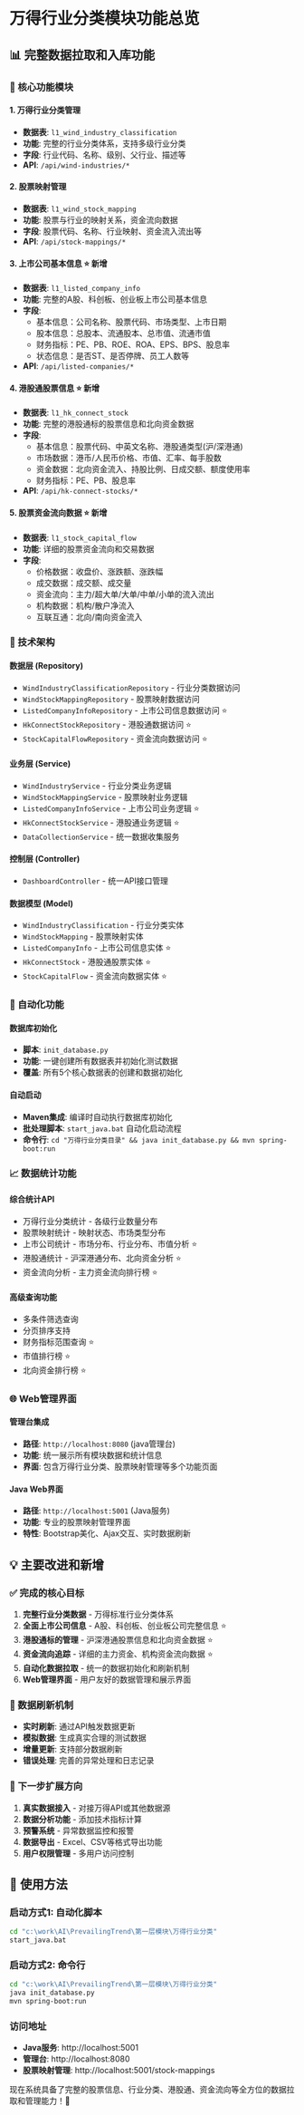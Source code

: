 # 万得行业分类模块功能总览

## 📊 完整数据拉取和入库功能

### 🎯 核心功能模块

#### 1. 万得行业分类管理
- **数据表**: `l1_wind_industry_classification`
- **功能**: 完整的行业分类体系，支持多级行业分类
- **字段**: 行业代码、名称、级别、父行业、描述等
- **API**: `/api/wind-industries/*`

#### 2. 股票映射管理  
- **数据表**: `l1_wind_stock_mapping`
- **功能**: 股票与行业的映射关系，资金流向数据
- **字段**: 股票代码、名称、行业映射、资金流入流出等
- **API**: `/api/stock-mappings/*`

#### 3. 上市公司基本信息 ⭐ 新增
- **数据表**: `l1_listed_company_info`
- **功能**: 完整的A股、科创板、创业板上市公司基本信息
- **字段**: 
  - 基本信息：公司名称、股票代码、市场类型、上市日期
  - 股本信息：总股本、流通股本、总市值、流通市值
  - 财务指标：PE、PB、ROE、ROA、EPS、BPS、股息率
  - 状态信息：是否ST、是否停牌、员工人数等
- **API**: `/api/listed-companies/*`

#### 4. 港股通股票信息 ⭐ 新增
- **数据表**: `l1_hk_connect_stock`
- **功能**: 完整的港股通标的股票信息和北向资金数据
- **字段**:
  - 基本信息：股票代码、中英文名称、港股通类型(沪/深港通)
  - 市场数据：港币/人民币价格、市值、汇率、每手股数
  - 资金数据：北向资金流入、持股比例、日成交额、额度使用率
  - 财务指标：PE、PB、股息率
- **API**: `/api/hk-connect-stocks/*`

#### 5. 股票资金流向数据 ⭐ 新增
- **数据表**: `l1_stock_capital_flow`
- **功能**: 详细的股票资金流向和交易数据
- **字段**:
  - 价格数据：收盘价、涨跌额、涨跌幅
  - 成交数据：成交额、成交量
  - 资金流向：主力/超大单/大单/中单/小单的流入流出
  - 机构数据：机构/散户净流入
  - 互联互通：北向/南向资金流入

### 🚀 技术架构

#### 数据层 (Repository)
- `WindIndustryClassificationRepository` - 行业分类数据访问
- `WindStockMappingRepository` - 股票映射数据访问
- `ListedCompanyInfoRepository` - 上市公司信息数据访问 ⭐
- `HkConnectStockRepository` - 港股通数据访问 ⭐
- `StockCapitalFlowRepository` - 资金流向数据访问 ⭐

#### 业务层 (Service)
- `WindIndustryService` - 行业分类业务逻辑
- `WindStockMappingService` - 股票映射业务逻辑
- `ListedCompanyInfoService` - 上市公司业务逻辑 ⭐
- `HkConnectStockService` - 港股通业务逻辑 ⭐
- `DataCollectionService` - 统一数据收集服务

#### 控制层 (Controller)
- `DashboardController` - 统一API接口管理

#### 数据模型 (Model)
- `WindIndustryClassification` - 行业分类实体
- `WindStockMapping` - 股票映射实体
- `ListedCompanyInfo` - 上市公司信息实体 ⭐
- `HkConnectStock` - 港股通股票实体 ⭐
- `StockCapitalFlow` - 资金流向数据实体 ⭐

### 🔧 自动化功能

#### 数据库初始化
- **脚本**: `init_database.py`
- **功能**: 一键创建所有数据表并初始化测试数据
- **覆盖**: 所有5个核心数据表的创建和数据初始化

#### 自动启动
- **Maven集成**: 编译时自动执行数据库初始化
- **批处理脚本**: `start_java.bat` 自动化启动流程
- **命令行**: `cd "万得行业分类目录" && java init_database.py && mvn spring-boot:run`

### 📈 数据统计功能

#### 综合统计API
- 万得行业分类统计 - 各级行业数量分布
- 股票映射统计 - 映射状态、市场类型分布
- 上市公司统计 - 市场分布、行业分布、市值分析 ⭐
- 港股通统计 - 沪深港通分布、北向资金分析 ⭐
- 资金流向分析 - 主力资金流向排行榜 ⭐

#### 高级查询功能
- 多条件筛选查询
- 分页排序支持
- 财务指标范围查询 ⭐
- 市值排行榜 ⭐
- 北向资金排行榜 ⭐

### 🌐 Web管理界面

#### 管理台集成
- **路径**: `http://localhost:8080` (java管理台)
- **功能**: 统一展示所有模块数据和统计信息
- **界面**: 包含万得行业分类、股票映射管理等多个功能页面

#### Java Web界面
- **路径**: `http://localhost:5001` (Java服务)
- **功能**: 专业的股票映射管理界面
- **特性**: Bootstrap美化、Ajax交互、实时数据刷新

## 💡 主要改进和新增

### ✅ 完成的核心目标
1. **完整行业分类数据** - 万得标准行业分类体系
2. **全面上市公司信息** - A股、科创板、创业板公司完整信息 ⭐
3. **港股通标的管理** - 沪深港通股票信息和北向资金数据 ⭐
4. **资金流向追踪** - 详细的主力资金、机构资金流向数据 ⭐
5. **自动化数据拉取** - 统一的数据初始化和刷新机制
6. **Web管理界面** - 用户友好的数据管理和展示界面

### 🔄 数据刷新机制
- **实时刷新**: 通过API触发数据更新
- **模拟数据**: 生成真实合理的测试数据
- **增量更新**: 支持部分数据刷新
- **错误处理**: 完善的异常处理和日志记录

### 🎯 下一步扩展方向
1. **真实数据接入** - 对接万得API或其他数据源
2. **数据分析功能** - 添加技术指标计算
3. **预警系统** - 异常数据监控和报警
4. **数据导出** - Excel、CSV等格式导出功能
5. **用户权限管理** - 多用户访问控制

## 🚀 使用方法

### 启动方式1: 自动化脚本
```bash
cd "c:\work\AI\PrevailingTrend‌\第一层模块\万得行业分类"
start_java.bat
```

### 启动方式2: 命令行
```bash
cd "c:\work\AI\PrevailingTrend‌\第一层模块\万得行业分类"
java init_database.py
mvn spring-boot:run
```

### 访问地址
- **Java服务**: http://localhost:5001
- **管理台**: http://localhost:8080
- **股票映射管理**: http://localhost:5001/stock-mappings

现在系统具备了完整的股票信息、行业分类、港股通、资金流向等全方位的数据拉取和管理能力！🎉
